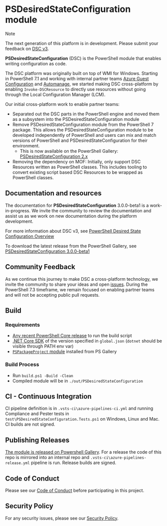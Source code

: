 # PSDesiredStateConfiguration module

> [!NOTE]
> The next generation of this platform is in development. Please submit your feedback on [DSC v3](https://github.com/powershell/dsc).

**PSDesiredStateConfiguration** (DSC) is the PowerShell module that enables writing configuration as code.

The DSC platform was originally built on top of WMI for Windows. Starting in PowerShell 7.1 and working
with internal partner teams
[Azure Guest Configuration](https://docs.microsoft.com/azure/governance/policy/concepts/guest-configuration)
and [Automanage](https://azure.microsoft.com/services/azure-automanage), we started making
DSC cross-platform by enabling `Invoke-DSCResource` to directly use resources without going through
the Local Configuration Manager (LCM).

Our initial cross-platform work to enable partner teams:

- Separated out the DSC parts in the PowerShell engine and moved them as a subsystem into the
  PSDesiredStateConfiguration module
- Remove PSDesiredStateConfiguration module from the PowerShell 7 package. This allows the
  PSDesiredStateConfiguration module to be developed independently of PowerShell and users can mix
  and match versions of PowerShell and PSDesiredStateConfiguration for their environment.
  - This is now available on the PowerShell Gallery: [PSDesiredStateConfiguration 2.x](https://www.powershellgallery.com/packages/PSDesiredStateConfiguration)
- Removing the dependency on MOF: Initially, only support DSC Resources written as PowerShell
  classes. This includes tooling to convert existing script based DSC Resources to be wrapped as
  PowerShell classes.

## Documentation and resources

The documentation for **PSDesiredStateConfiguration** 3.0.0-beta1 is a work-in-progress. We invite the
community to review the documentation and assist us as we work on new documentation during the platform
development.

For more information about DSC v3, see [PowerShell Desired State Configuration Overview](https://docs.microsoft.com/powershell/dsc/overview?view=dsc-3.0)

To download the latest release from the PowerShell Gallery, see [PSDesiredStateConfiguration 3.0.0-beta1](https://www.powershellgallery.com/packages/PSDesiredStateConfiguration/3.0.0-beta1)

## Community Feedback

As we continue this journey to make DSC a cross-platform technology, we invite the community to
share your ideas and open
[issues](https://github.com/PowerShell/PSDesiredStateConfiguration/issues). During the PowerShell
7.3 timeframe, we remain focused on enabling partner teams and will not be accepting public pull
requests.

## Build

### Requirements
- [Any recent PowerShell Core release](https://github.com/PowerShell/powershell/releases) to run the build script
- [.NET Core SDK](https://dotnet.microsoft.com/download/dotnet/thank-you/sdk-6.0.100-preview.4-windows-x64-binaries) of the version specified in `global.json` (`dotnet` should be visible through PATH env var)
- [`PSPackageProject` module](https://www.powershellgallery.com/packages/PSPackageProject) installed from PS Gallery

### Build Process
- Run `build.ps1 -Build -Clean`
- Compiled module will be in `./out/PSDesiredStateConfiguration`

## CI - Continuous Integration
CI pipeline definition is in `.vsts-ci\azure-pipelines-ci.yml` and running Compliance and Pester tests in `test\PSDesiredStateConfiguration.Tests.ps1` on Windows, Linux and Mac. CI builds are not signed.

## Publishing Releases
[The module is released on Powershell Gallery](https://www.powershellgallery.com/packages/PSDesiredStateConfiguration).
For a release the code of this repo is mirrored into an internal repo and `.vsts-ci\azure-pipelines-release.yml` pipeline is run. Release builds are signed.

## Code of Conduct

Please see our [Code of Conduct](.github/CODE_OF_CONDUCT.md) before participating in this project.

## Security Policy

For any security issues, please see our [Security Policy](.github/SECURITY.md).
